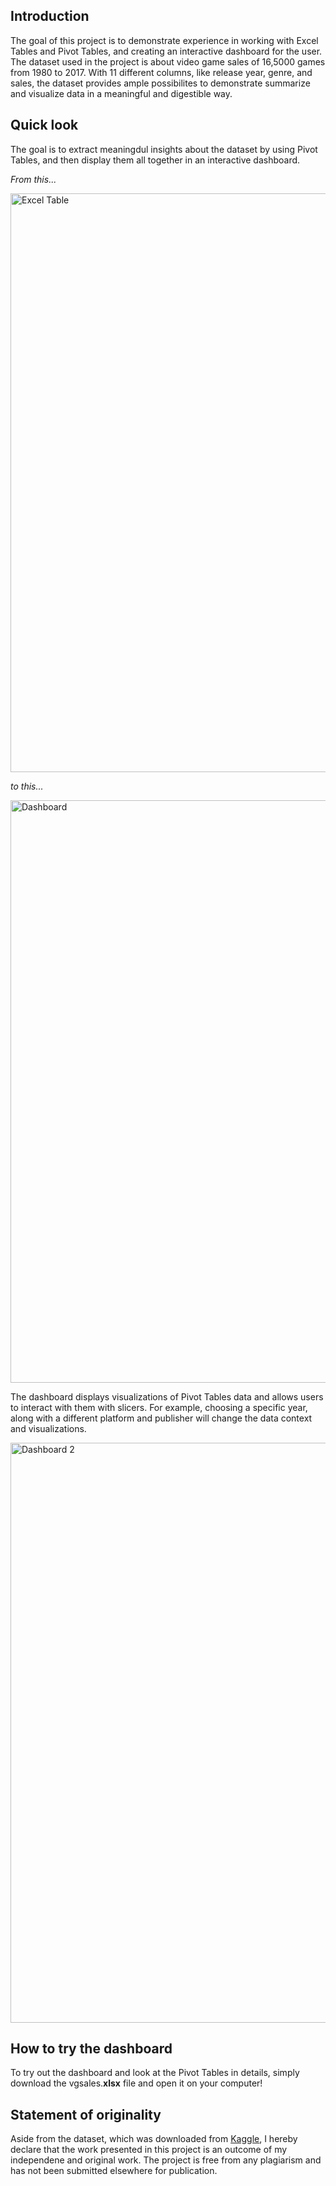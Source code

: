 ## Introduction
The goal of this project is to demonstrate experience in working with Excel Tables and Pivot Tables, and creating an interactive dashboard for the user. The dataset used
in the project is about video game sales of 16,5000 games from 1980 to 2017. With 11 different columns, like release year, genre, and sales, the dataset provides ample 
possibilites to demonstrate summarize and visualize data in a meaningful and digestible way.

## Quick look
The goal is to extract meaningdul insights about the dataset by using Pivot Tables, and then display them all together in an interactive dashboard.

*From this...*

<img width="926" alt="Excel Table" src="https://user-images.githubusercontent.com/94946621/150766434-09302584-7c01-497a-843c-8563ea641fa0.PNG">

*to this...*

<img width="932" alt="Dashboard" src="https://user-images.githubusercontent.com/94946621/150688285-4c8e661b-2254-4df3-8d81-b1fde7515627.PNG">  

The dashboard displays visualizations of Pivot Tables data and allows users to interact with them with slicers. For example, choosing a specific year, along with a different platform and publisher will change the data context and visualizations.

<img width="928" alt="Dashboard 2" src="https://user-images.githubusercontent.com/94946621/150688818-889bbbdb-38c4-4ca2-b1aa-3b8cba7234e2.PNG">

## How to try the dashboard
To try out the dashboard and look at the Pivot Tables in details, simply download the vgsales.**xlsx** file and open it on your computer! 

## Statement of originality 
Aside from the dataset, which was downloaded from [Kaggle](https://www.kaggle.com/gregorut/videogamesales), I hereby declare that the work presented in this project is an outcome of my independene and original work. The project is free from any plagiarism and has not been submitted elsewhere for publication.
